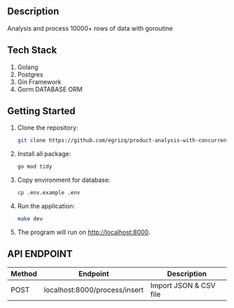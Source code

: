 ## Description

Analysis and process 10000+ rows of data with goroutine

## Tech Stack

1. Golang
2. Postgres
3. Gin Framework
4. Gorm DATABASE ORM

## Getting Started

1. Clone the repository:

    ```bash
    git clone https://github.com/egrizq/product-analysis-with-concurrency.git
    ```

2. Install all package:

    ```bash
    go mod tidy
    ```

3. Copy environment for database:

    ```bash
    cp .env.example .env
    ```

4. Run the application:

    ```bash
    make dev
    ```

5. The program will run on [http://localhost:8000](http://localhost:8000).

## API ENDPOINT

| Method | Endpoint | Description |
|----------|----------|----------|
| POST | localhost:8000/process/insert | Import JSON & CSV file |